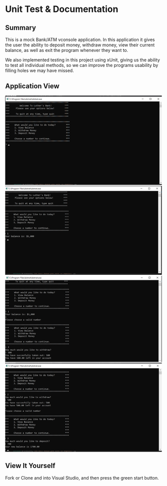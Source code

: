 # Unit Test & Documentation

## Summary
This is a mock Bank/ATM vconsole application. In this application it gives the user the ability to deposit money, withdraw money, view their current balance, as well as exit the program whenever they want to. 

We also implemented testing in this project using xUnit, giving us the ability to test all individual methods, so we can improve the programs usability by filling holes we may have missed.

## Application View
![Welcome Msg](assets/welcome.png)
![View Balance](assets/viewbalance.png)
![Withdraw](assets/withdraw.png)
![Deposit](assets/deposit.png)

## View It Yourself
Fork or Clone and into Visual Studio, and then press the green start button. 
